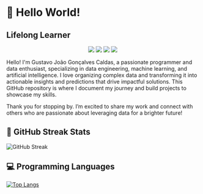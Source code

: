 # 👋 Hello World! 
## Lifelong Learner

<p align="center">
  <a href="https://www.linkedin.com/in/gustavocaldas22/"><img src="https://img.shields.io/badge/-LinkedIn-blue?style=flat-square&logo=LinkedIn&logoColor=white"></a>
  <a href="https://www.kaggle.com/gustavojgcaldas"><img src="https://img.shields.io/badge/-Kaggle-blue?style=flat-square&logo=Kaggle&logoColor=white"></a>
  <a href="mailto:gj.goncalvescaldas@gmail.com"><img src="https://img.shields.io/badge/-Gmail-red?style=flat-square&logo=Gmail&logoColor=white"></a>
  <a href="https://gj-goncalvescaldas.github.io/"><img src="https://img.shields.io/badge/-Website-green?style=flat-square&logo=Google-Chrome&logoColor=white"></a>
</p>

Hello! I'm Gustavo João Gonçalves Caldas, a passionate programmer and data enthusiast, specializing in data engineering, machine learning, and artificial intelligence. I love organizing complex data and transforming it into actionable insights and predictions that drive impactful solutions. This GitHub repository is where I document my journey and build projects to showcase my skills.

Thank you for stopping by. I’m excited to share my work and connect with others who are passionate about leveraging data for a brighter future!

## 📅 GitHub Streak Stats

<!--GITHUB_STREAK-->
![GitHub Streak](https://github-readme-streak-stats-ten-zeta.vercel.app/?user=gj-goncalvescaldas&theme=shades-of-purple&hide_border=true&date_format=M%20j%5B%2C%20Y%5D&timestamp=1746803328)
<!--GITHUB_STREAK-->

## 💻 Programming Languages

[![Top Langs](https://github-readme-stats.vercel.app/api/top-langs/?username=gj-goncalvescaldas&layout=compact)](https://github.com/gj-goncalvescaldas)
